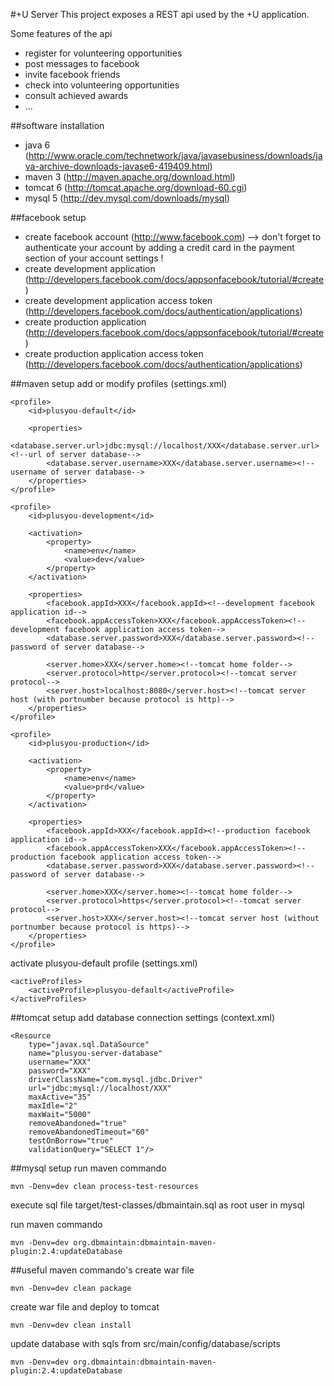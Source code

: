 #+U Server
This project exposes a REST api used by the +U application.

Some features of the api

* register for volunteering opportunities
* post messages to facebook
* invite facebook friends
* check into volunteering opportunities
* consult achieved awards
* ...

##software installation
* java 6 (<http://www.oracle.com/technetwork/java/javasebusiness/downloads/java-archive-downloads-javase6-419409.html>)
* maven 3 (<http://maven.apache.org/download.html>)
* tomcat 6 (<http://tomcat.apache.org/download-60.cgi>)
* mysql 5 (<http://dev.mysql.com/downloads/mysql>)

##facebook setup
* create facebook account (<http://www.facebook.com>) --> don't forget to authenticate your account by adding a credit card in the payment section of your account settings !
* create development application (<http://developers.facebook.com/docs/appsonfacebook/tutorial/#create>)
* create development application access token (<http://developers.facebook.com/docs/authentication/applications>)
* create production application (<http://developers.facebook.com/docs/appsonfacebook/tutorial/#create>)
* create production application access token (<http://developers.facebook.com/docs/authentication/applications>)

##maven setup
add or modify profiles (settings.xml)

    <profile>
        <id>plusyou-default</id>

        <properties>
            <database.server.url>jdbc:mysql://localhost/XXX</database.server.url><!--url of server database-->
            <database.server.username>XXX</database.server.username><!--username of server database-->
        </properties>
    </profile>

    <profile>
        <id>plusyou-development</id>

        <activation>
            <property>
                <name>env</name>
                <value>dev</value>
            </property>
        </activation>

        <properties>
            <facebook.appId>XXX</facebook.appId><!--development facebook application id-->
            <facebook.appAccessToken>XXX</facebook.appAccessToken><!--development facebook application access token-->
            <database.server.password>XXX</database.server.password><!--password of server database-->

            <server.home>XXX</server.home><!--tomcat home folder-->
            <server.protocol>http</server.protocol><!--tomcat server protocol-->
            <server.host>localhost:8080</server.host><!--tomcat server host (with portnumber because protocol is http)-->
        </properties>
    </profile>

    <profile>
        <id>plusyou-production</id>

        <activation>
            <property>
                <name>env</name>
                <value>prd</value>
            </property>
        </activation>

        <properties>
            <facebook.appId>XXX</facebook.appId><!--production facebook application id-->
            <facebook.appAccessToken>XXX</facebook.appAccessToken><!--production facebook application access token-->
            <database.server.password>XXX</database.server.password><!--password of server database-->

            <server.home>XXX</server.home><!--tomcat home folder-->
            <server.protocol>https</server.protocol><!--tomcat server protocol-->
            <server.host>XXX</server.host><!--tomcat server host (without portnumber because protocol is https)-->
        </properties>
    </profile>

activate plusyou-default profile (settings.xml)

    <activeProfiles>
        <activeProfile>plusyou-default</activeProfile>
    </activeProfiles>

##tomcat setup
add database connection settings (context.xml)

    <Resource
        type="javax.sql.DataSource"
        name="plusyou-server-database"
        username="XXX"
        password="XXX"
        driverClassName="com.mysql.jdbc.Driver"
        url="jdbc:mysql://localhost/XXX"
        maxActive="35"
        maxIdle="2"
        maxWait="5000"
        removeAbandoned="true"
        removeAbandonedTimeout="60"
        testOnBorrow="true"
        validationQuery="SELECT 1"/>

##mysql setup
run maven commando

    mvn -Denv=dev clean process-test-resources

execute sql file target/test-classes/dbmaintain.sql as root user in mysql

run maven commando

    mvn -Denv=dev org.dbmaintain:dbmaintain-maven-plugin:2.4:updateDatabase

##useful maven commando's
create war file

    mvn -Denv=dev clean package

create war file and deploy to tomcat

    mvn -Denv=dev clean install

update database with sqls from src/main/config/database/scripts

    mvn -Denv=dev org.dbmaintain:dbmaintain-maven-plugin:2.4:updateDatabase